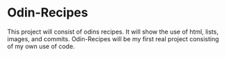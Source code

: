 # Odin-Recipes
This project will consist of odins recipes. It will show the use of html, lists, images, and commits. Odin-Recipes will be my first real project consisting of my own use of code. 